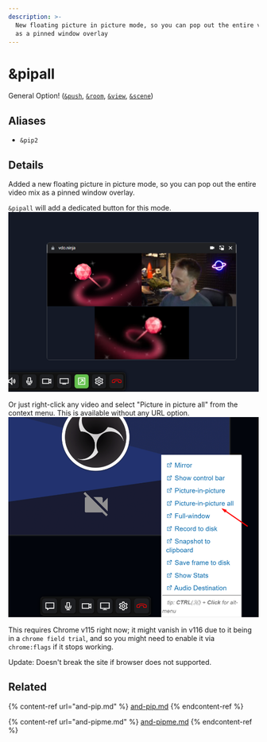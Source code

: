 ```yaml
---
description: >-
  New floating picture in picture mode, so you can pop out the entire video mix
  as a pinned window overlay
---
```


# \&pipall

General Option! ([`&push`](../../source-settings/push.md), [`&room`](../../general-settings/room.md), [`&view`](../view-parameters/view.md), [`&scene`](../view-parameters/scene.md))

## Aliases

* `&pip2`

## Details

Added a new floating picture in picture mode, so you can pop out the entire video mix as a pinned window overlay.

`&pipall` will add a dedicated button for this mode.\
![](<../../.gitbook/assets/image (7) (1) (1) (1).png>)

Or just right-click any video and select "Picture in picture all" from the context menu. This is available without any URL option.\
![](<../../.gitbook/assets/image (208).png>)

This requires Chrome v115 right now; it might vanish in v116 due to it being in a `chrome field trial`, and so you might need to enable it via `chrome:flags` if it stops working.

Update: Doesn't break the site if browser does not supported.

## Related

{% content-ref url="and-pip.md" %}
[and-pip.md](and-pip.md)
{% endcontent-ref %}

{% content-ref url="and-pipme.md" %}
[and-pipme.md](and-pipme.md)
{% endcontent-ref %}
